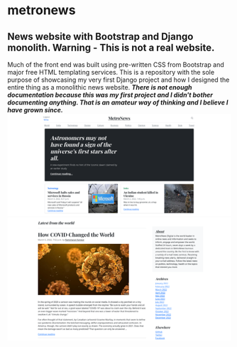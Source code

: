 # metronews
News website with Bootstrap and Django monolith.
Warning - This is not a real website.
---------------------------------------
Much of the front end was built using pre-written CSS from Bootstrap and major free HTML templating services.
This is a repository with the sole purpose of showcasing my very first Django project and how I designed the entire thing as a monolithic news website. 
***There is not enough documentation because this was my first project and I didn't bother documenting anything. That is an amateur way of thinking and I believe I have grown since.***
![Metronews - Home](https://github.com/ryonistic/metronews/blob/main/metronews_home.png?raw=true "Home Page screenshot")
![Metronews - Home](https://github.com/ryonistic/metronews/blob/main/Home2.png?raw=true "Home Page screenshot")
